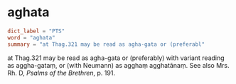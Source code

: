 # aghata

``` toml
dict_label = "PTS"
word = "aghata"
summary = "at Thag.321 may be read as agha-gata or (preferabl"
```

at Thag.321 may be read as agha\-gata or (preferably) with variant reading as aggha\-gataṃ, or (with Neumann) as agghaṃ agghatānaṃ. See also Mrs. Rh. D, *Psalms of the Brethren*, p. 191.

